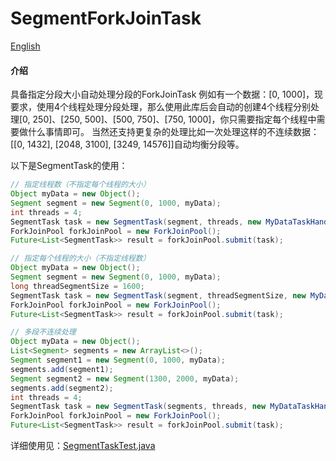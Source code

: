 # SegmentForkJoinTask

[English](https://gitee.com/wlfcolin_admin/SegmentForkJoinTask/blob/master/README.en.md)

#### 介绍
具备指定分段大小自动处理分段的ForkJoinTask
例如有一个数据：[0, 1000]，现要求，使用4个线程处理分段处理，那么使用此库后会自动的创建4个线程分别处理[0, 250]、[250, 500]、[500, 750]、[750, 1000]，你只需要指定每个线程中需要做什么事情即可。
当然还支持更复杂的处理比如一次处理这样的不连续数据：[[0, 1432], [2048, 3100], [3249, 14576]]自动均衡分段等。

以下是SegmentTask的使用：
``` java
// 指定线程数（不指定每个线程的大小）
Object myData = new Object();
Segment segment = new Segment(0, 1000, myData);
int threads = 4;
SegmentTask task = new SegmentTask(segment, threads, new MyDataTaskHandler());
ForkJoinPool forkJoinPool = new ForkJoinPool();
Future<List<SegmentTask>> result = forkJoinPool.submit(task);

// 指定每个线程的大小（不指定线程数）
Object myData = new Object();
Segment segment = new Segment(0, 1000, myData);
long threadSegmentSize = 1600;
SegmentTask task = new SegmentTask(segment, threadSegmentSize, new MyDataTaskHandler());
ForkJoinPool forkJoinPool = new ForkJoinPool();
Future<List<SegmentTask>> result = forkJoinPool.submit(task);

// 多段不连续处理
Object myData = new Object();
List<Segment> segments = new ArrayList<>();
Segment segment1 = new Segment(0, 1000, myData);
segments.add(segment1);
Segment segment2 = new Segment(1300, 2000, myData);
segments.add(segment2);
int threads = 4;
SegmentTask task = new SegmentTask(segments, threads, new MyDataTaskHandler());
ForkJoinPool forkJoinPool = new ForkJoinPool();
Future<List<SegmentTask>> result = forkJoinPool.submit(task);
```

详细使用见：[SegmentTaskTest.java](https://gitee.com/wlfcolin_admin/SegmentForkJoinTask/blob/master/segment-forkjointask/src/test/java/me/andy5/segment_forkjointask/SegmentTaskTest.java)